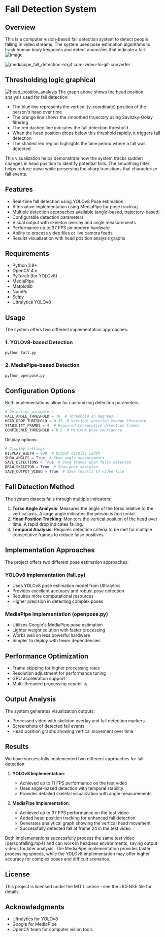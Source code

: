 # Fall Detection System

## Overview
This is a computer vision-based fall detection system to detect people falling in video streams. The system uses pose estimation algorithms to track human body keypoints and detect anomalies that indicate a fall.
![image](https://github.com/user-attachments/assets/0bd48667-b639-41ee-94f1-1c0cbbc8d2ef)

![mediapipe_fall_detection-ezgif com-video-to-gif-converter](https://github.com/user-attachments/assets/e87db805-f0e2-403f-991d-8a5248909baa)

## Thresholding logic graphical
![head_position_analysis](https://github.com/user-attachments/assets/4ad0942e-c986-4170-84fb-8891422307f4)
The graph above shows the head position analysis used for fall detection:

- The blue line represents the vertical (y-coordinate) position of the person's head over time
- The orange line shows the smoothed trajectory using Savitzky-Golay filtering
- The red dashed line indicates the fall detection threshold
- When the head position drops below this threshold rapidly, it triggers fall detection
- The shaded red region highlights the time period where a fall was detected

This visualization helps demonstrate how the system tracks sudden changes in head position to identify potential falls. The smoothing filter helps reduce noise while preserving the sharp transitions that characterize fall events.



## Features
- Real-time fall detection using YOLOv8 Pose estimation
- Alternative implementation using MediaPipe for pose tracking
- Multiple detection approaches available (angle-based, trajectory-based)
- Configurable detection parameters
- Visual output with skeleton overlay and angle measurements
- Performance up to 37 FPS on modern hardware
- Ability to process video files or live camera feeds
- Results visualization with head position analysis graphs


## Requirements
- Python 3.8+
- OpenCV 4.x
- PyTorch (for YOLOv8)
- MediaPipe
- Matplotlib
- NumPy
- Scipy
- Ultralytics YOLOv8

## Usage
The system offers two different implementation approaches:

### 1. YOLOv8-based Detection
```bash
python fall.py
```

### 2. MediaPipe-based Detection
```bash
python openpose.py
```

## Configuration Options
Both implementations allow for customizing detection parameters:

```python
# Detection parameters
FALL_ANGLE_THRESHOLD = 70  # Threshold in degrees
HEAD_DROP_THRESHOLD = 0.15  # Vertical position change threshold
STABILITY_FRAMES = 4  # Required consecutive detection frames
CONFIDENCE_THRESHOLD = 0.5  # Minimum pose confidence
```

Display options:
```python
# Display settings
DISPLAY_WIDTH = 800  # Output display width
SHOW_ANGLES = True  # Show angle measurements
SAVE_DETECTIONS = True  # Save frames when falls detected
DRAW_SKELETON = True  # Show pose skeleton
SAVE_OUTPUT_VIDEO = True  # Save results to video file
```

## Fall Detection Method
The system detects falls through multiple indicators:

1. **Torso Angle Analysis**: Measures the angle of the torso relative to the vertical axis. A large angle indicates the person is horizontal.
2. **Head Position Tracking**: Monitors the vertical position of the head over time. A rapid drop indicates falling.
3. **Temporal Analysis**: Requires detection criteria to be met for multiple consecutive frames to reduce false positives.

## Implementation Approaches
The project offers two different pose estimation approaches:

### YOLOv8 Implementation (fall.py)
- Uses YOLOv8 pose estimation model from Ultralytics
- Provides excellent accuracy and robust pose detection
- Requires more computational resources
- Higher precision in detecting complex poses

### MediaPipe Implementation (openpose.py)
- Utilizes Google's MediaPipe pose estimation
- Lighter weight solution with faster processing
- Works well on less powerful hardware
- Simpler to deploy with fewer dependencies

## Performance Optimization
- Frame skipping for higher processing rates
- Resolution adjustment for performance tuning
- GPU acceleration support
- Multi-threaded processing capability

## Output Analysis
The system generates visualization outputs:
- Processed video with skeleton overlay and fall detection markers
- Screenshots of detected fall events
- Head position graphs showing vertical movement over time

## Results
We have successfully implemented two different approaches for fall detection:

1. **YOLOv8 Implementation**: 
   - Achieved up to 11 FPS performance on the test video
   - Uses angle-based detection with temporal stability
   - Provides detailed skeletal visualization with angle measurements

2. **MediaPipe Implementation**:
   - Achieved up to 37 FPS performance on the test video
   - Added head position tracking for enhanced fall detection
   - Generates analytical graph showing the vertical head movement
   - Successfully detected fall at frame 24 in the test video

Both implementations successfully process the same test video (personfalling.mp4) and can work in headless environments, saving output videos for later analysis. The MediaPipe implementation provides faster processing speeds, while the YOLOv8 implementation may offer higher accuracy for complex poses and difficult scenarios.

## License
This project is licensed under the MIT License - see the LICENSE file for details.

## Acknowledgments
- Ultralytics for YOLOv8
- Google for MediaPipe
- OpenCV team for computer vision tools 
